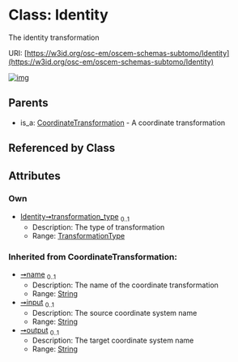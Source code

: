 
# Class: Identity

The identity transformation

URI: [https://w3id.org/osc-em/oscem-schemas-subtomo/Identity](https://w3id.org/osc-em/oscem-schemas-subtomo/Identity)


[![img](https://yuml.me/diagram/nofunky;dir:TB/class/[CoordinateTransformation]^-[Identity&#124;transformation_type:TransformationType%20%3F;name(i):string%20%3F;input(i):string%20%3F;output(i):string%20%3F],[CoordinateTransformation])](https://yuml.me/diagram/nofunky;dir:TB/class/[CoordinateTransformation]^-[Identity&#124;transformation_type:TransformationType%20%3F;name(i):string%20%3F;input(i):string%20%3F;output(i):string%20%3F],[CoordinateTransformation])

## Parents

 *  is_a: [CoordinateTransformation](CoordinateTransformation.md) - A coordinate transformation

## Referenced by Class


## Attributes


### Own

 * [Identity➞transformation_type](Identity_transformation_type.md)  <sub>0..1</sub>
     * Description: The type of transformation
     * Range: [TransformationType](TransformationType.md)

### Inherited from CoordinateTransformation:

 * [➞name](coordinateTransformation__name.md)  <sub>0..1</sub>
     * Description: The name of the coordinate transformation
     * Range: [String](types/String.md)
 * [➞input](coordinateTransformation__input.md)  <sub>0..1</sub>
     * Description: The source coordinate system name
     * Range: [String](types/String.md)
 * [➞output](coordinateTransformation__output.md)  <sub>0..1</sub>
     * Description: The target coordinate system name
     * Range: [String](types/String.md)
